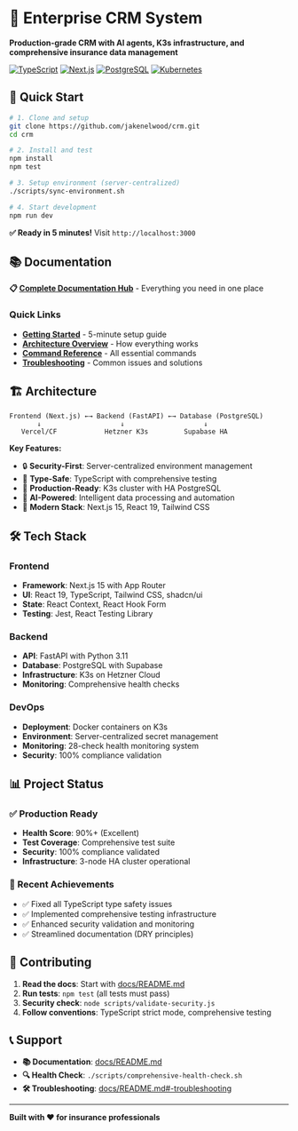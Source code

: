 # 🚀 Enterprise CRM System

**Production-grade CRM with AI agents, K3s infrastructure, and comprehensive insurance data management**

[![TypeScript](https://img.shields.io/badge/TypeScript-007ACC?style=flat&logo=typescript&logoColor=white)](https://www.typescriptlang.org/)
[![Next.js](https://img.shields.io/badge/Next.js-000000?style=flat&logo=next.js&logoColor=white)](https://nextjs.org/)
[![PostgreSQL](https://img.shields.io/badge/PostgreSQL-316192?style=flat&logo=postgresql&logoColor=white)](https://postgresql.org/)
[![Kubernetes](https://img.shields.io/badge/Kubernetes-326CE5?style=flat&logo=kubernetes&logoColor=white)](https://kubernetes.io/)

## 🎯 **Quick Start**

```bash
# 1. Clone and setup
git clone https://github.com/jakenelwood/crm.git
cd crm

# 2. Install and test
npm install
npm test

# 3. Setup environment (server-centralized)
./scripts/sync-environment.sh

# 4. Start development
npm run dev
```

**✅ Ready in 5 minutes!** Visit `http://localhost:3000`

## 📚 **Documentation**

**📋 [Complete Documentation Hub](docs/README.md)** - Everything you need in one place

### **Quick Links**
- **[Getting Started](docs/README.md#-getting-started)** - 5-minute setup guide
- **[Architecture Overview](docs/README.md#-architecture-overview)** - How everything works
- **[Command Reference](docs/README.md#-command-reference)** - All essential commands
- **[Troubleshooting](docs/README.md#-troubleshooting)** - Common issues and solutions

## 🏗️ **Architecture**

```
Frontend (Next.js) ←→ Backend (FastAPI) ←→ Database (PostgreSQL)
       ↓                    ↓                    ↓
   Vercel/CF            Hetzner K3s         Supabase HA
```

**Key Features:**
- 🔒 **Security-First**: Server-centralized environment management
- 🧪 **Type-Safe**: TypeScript with comprehensive testing
- 🚀 **Production-Ready**: K3s cluster with HA PostgreSQL
- 🤖 **AI-Powered**: Intelligent data processing and automation
- 📱 **Modern Stack**: Next.js 15, React 19, Tailwind CSS

## 🛠️ **Tech Stack**

### **Frontend**
- **Framework**: Next.js 15 with App Router
- **UI**: React 19, TypeScript, Tailwind CSS, shadcn/ui
- **State**: React Context, React Hook Form
- **Testing**: Jest, React Testing Library

### **Backend**
- **API**: FastAPI with Python 3.11
- **Database**: PostgreSQL with Supabase
- **Infrastructure**: K3s on Hetzner Cloud
- **Monitoring**: Comprehensive health checks

### **DevOps**
- **Deployment**: Docker containers on K3s
- **Environment**: Server-centralized secret management
- **Monitoring**: 28-check health monitoring system
- **Security**: 100% compliance validation

## 📊 **Project Status**

### **✅ Production Ready**
- **Health Score**: 90%+ (Excellent)
- **Test Coverage**: Comprehensive test suite
- **Security**: 100% compliance validated
- **Infrastructure**: 3-node HA cluster operational

### **🚀 Recent Achievements**
- ✅ Fixed all TypeScript type safety issues
- ✅ Implemented comprehensive testing infrastructure
- ✅ Enhanced security validation and monitoring
- ✅ Streamlined documentation (DRY principles)

## 🤝 **Contributing**

1. **Read the docs**: Start with [docs/README.md](docs/README.md)
2. **Run tests**: `npm test` (all tests must pass)
3. **Security check**: `node scripts/validate-security.js`
4. **Follow conventions**: TypeScript strict mode, comprehensive testing

## 📞 **Support**

- **📚 Documentation**: [docs/README.md](docs/README.md)
- **🔍 Health Check**: `./scripts/comprehensive-health-check.sh`
- **🛠️ Troubleshooting**: [docs/README.md#-troubleshooting](docs/README.md#-troubleshooting)

---

**Built with ❤️ for insurance professionals**
